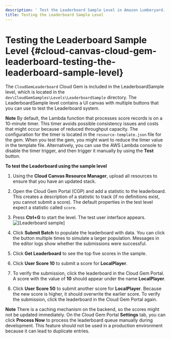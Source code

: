 ```yaml
---
description: ' Test the Leaderboard Sample Level in Amazon Lumberyard. '
title: Testing the Leaderboard Sample Level
---
```

# Testing the Leaderboard Sample Level {#cloud-canvas-cloud-gem-leaderboard-testing-the-leaderboard-sample-level}

The `CloudGemLeaderboard` Cloud Gem is included in the LeaderboardSample level, which is located in the `dev\CloudGemSamples\Levels\LeaderboardSample` directory\. The LeaderboardSample level contains a UI canvas with multiple buttons that you can use to test the Leaderboard system\.

**Note**
By default, the Lambda function that processes score records is on a 10\-minute timer\. This timer avoids possible consistency issues and costs that might occur because of reduced throughput capacity\. The configuration for the timer is located in the `resource-template.json` file for the gem\. When you test the gem, you might want to reduce the timer value in the template file\. Alternatively, you can use the AWS Lambda console to disable the timer trigger, and then trigger it manually by using the **Test** button\.

**To test the Leaderboard using the sample level**

1. Using the **Cloud Canvas Resource Manager**, upload all resources to ensure that you have an updated stack\.

1. Open the Cloud Gem Portal \(CGP\) and add a statistic to the leaderboard\. This creates a description of a statistic to track \(if no definitions exist, you cannot submit a score\)\. The default properties in the test level expect a statistic called `score`\.

1. Press **Ctrl\+G** to start the level\. The test user interface appears\.
![\[Leaderboard sample\]](/images/userguide/cloud_canvas/cloud-gem-leaderboard-testing-ui.png)

1. Click **Submit Batch** to populate the leaderboard with data\. You can click the button multiple times to simulate a larger population\. Messages in the editor logs show whether the submissions were successful\.

1. Click **Get Leaderboard** to see the top five scores in the sample\.

1. Click **User Score 10** to submit a score for **LocalPlayer**\.

1. To verify the submission, click the leaderboard in the Cloud Gem Portal\. A score with the value of **10** should appear under the name **LocalPlayer**\.

1. Click **User Score 50** to submit another score for **LocalPlayer**\. Because the new score is higher, it should overwrite the earlier score\. To verify the submission, click the leaderboard in the Cloud Gem Portal again\.

**Note**
There is a caching mechanism on the backend, so the scores might not be updated immediately\. On the Cloud Gem Portal **Settings** tab, you can click **Process Now** to process the leaderboard queue manually during development\. This feature should not be used in a production environment because it can lead to duplicate entries\.